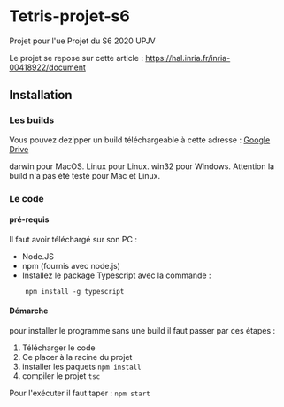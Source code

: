 # Tetris-projet-s6
Projet pour l'ue Projet du S6 2020 UPJV

Le projet se repose sur cette article : https://hal.inria.fr/inria-00418922/document

## Installation 
### Les builds
Vous pouvez dezipper un build téléchargeable à cette adresse :
[Google Drive](https://drive.google.com/drive/folders/178UD6ULYxCTisP_5C1yO9bKpO1aWaag_?usp=sharing)

darwin pour MacOS.
Linux pour Linux.
win32 pour Windows.
Attention la build n'a pas été testé pour Mac et Linux.

### Le code

#### pré-requis
Il faut avoir téléchargé sur son PC : 
 - Node.JS
 - npm (fournis avec node.js)
 - Installez le package Typescript avec la commande :
```
    npm install -g typescript
```
#### Démarche
pour installer le programme sans une build il faut passer par ces étapes :
1. Télécharger le code
2. Ce placer à la racine du projet 
3. installer les paquets ```npm install```
4. compiler le projet ```tsc```

Pour l'exécuter il faut taper :
```npm start```